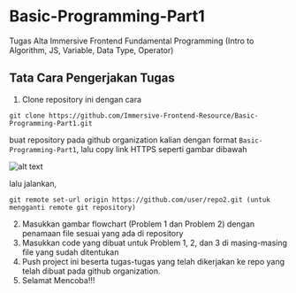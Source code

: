 # Basic-Programming-Part1

Tugas Alta Immersive Frontend Fundamental Programming (Intro to Algorithm, JS, Variable, Data Type, Operator)

## Tata Cara Pengerjakan Tugas

1. Clone repository ini dengan cara

```
git clone https://github.com/Immersive-Frontend-Resource/Basic-Programming-Part1.git
```

buat repository pada github organization kalian dengan format `Basic-Programming-Part1`, lalu copy link HTTPS seperti gambar dibawah

![alt text](https://res.cloudinary.com/hypeotesa/image/upload/v1645518258/screenshot_hn6mmu.png)

lalu jalankan,

```
git remote set-url origin https://github.com/user/repo2.git (untuk mengganti remote git repository)
```

2. Masukkan gambar flowchart (Problem 1 dan Problem 2) dengan penamaan file sesuai yang ada di repository
3. Masukkan code yang dibuat untuk Problem 1, 2, dan 3 di masing-masing file yang sudah ditentukan
4. Push project ini beserta tugas-tugas yang telah dikerjakan ke repo yang telah dibuat pada github organization.
5. Selamat Mencoba!!!
